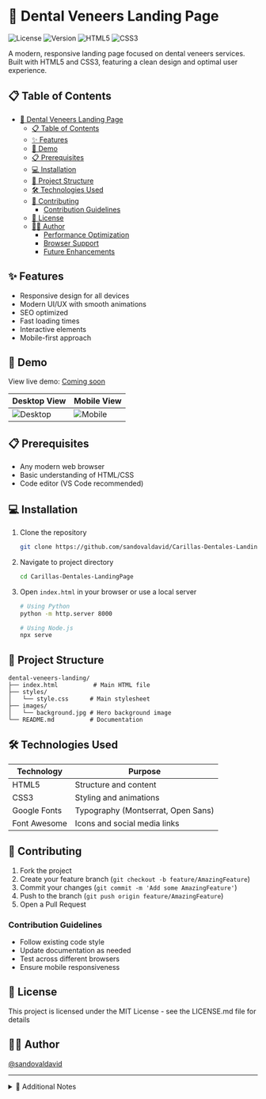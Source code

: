 # 🦷 Dental Veneers Landing Page

![License](https://img.shields.io/badge/license-MIT-blue.svg)
![Version](https://img.shields.io/badge/version-1.0.0-green.svg)
![HTML5](https://img.shields.io/badge/HTML5-E34F26?style=flat&logo=html5&logoColor=white)
![CSS3](https://img.shields.io/badge/CSS3-1572B6?style=flat&logo=css3&logoColor=white)

A modern, responsive landing page focused on dental veneers services. Built with HTML5 and CSS3, featuring a clean design and optimal user experience.

## 📋 Table of Contents

- [🦷 Dental Veneers Landing Page](#-dental-veneers-landing-page)
  - [📋 Table of Contents](#-table-of-contents)
  - [✨ Features](#-features)
  - [🚀 Demo](#-demo)
  - [📋 Prerequisites](#-prerequisites)
  - [💻 Installation](#-installation)
  - [📁 Project Structure](#-project-structure)
  - [🛠 Technologies Used](#-technologies-used)
  - [🤝 Contributing](#-contributing)
    - [Contribution Guidelines](#contribution-guidelines)
  - [📄 License](#-license)
  - [👩‍💻 Author](#-author)
    - [Performance Optimization](#performance-optimization)
    - [Browser Support](#browser-support)
    - [Future Enhancements](#future-enhancements)

## ✨ Features

- Responsive design for all devices
- Modern UI/UX with smooth animations
- SEO optimized
- Fast loading times
- Interactive elements
- Mobile-first approach

## 🚀 Demo

View live demo: [Coming soon](carillas-dentales.devprojects.tech)

| Desktop View | Mobile View |
|-------------|-------------|
| ![Desktop](https://via.placeholder.com/300x200?text=Desktop+View) | ![Mobile](https://via.placeholder.com/150x300?text=Mobile+View) |

## 📋 Prerequisites

- Any modern web browser
- Basic understanding of HTML/CSS
- Code editor (VS Code recommended)

## 💻 Installation

1. Clone the repository

    ```bash
    git clone https://github.com/sandovaldavid/Carillas-Dentales-LandingPage.git
    ```

2. Navigate to project directory

    ```bash
    cd Carillas-Dentales-LandingPage
    ```

3. Open `index.html` in your browser or use a local server

    ```bash
    # Using Python
    python -m http.server 8000

    # Using Node.js
    npx serve
    ```

## 📁 Project Structure

``` notes
dental-veneers-landing/
├── index.html          # Main HTML file
├── styles/
│   └── style.css      # Main stylesheet
├── images/
│   └── background.jpg # Hero background image
└── README.md          # Documentation
```

## 🛠 Technologies Used

| Technology | Purpose |
|------------|---------|
| HTML5 | Structure and content |
| CSS3 | Styling and animations |
| Google Fonts | Typography (Montserrat, Open Sans) |
| Font Awesome | Icons and social media links |

## 🤝 Contributing

1. Fork the project
2. Create your feature branch (`git checkout -b feature/AmazingFeature`)
3. Commit your changes (`git commit -m 'Add some AmazingFeature'`)
4. Push to the branch (`git push origin feature/AmazingFeature`)
5. Open a Pull Request

### Contribution Guidelines

- Follow existing code style
- Update documentation as needed
- Test across different browsers
- Ensure mobile responsiveness

## 📄 License

This project is licensed under the MIT License - see the LICENSE.md file for details

## 👩‍💻 Author

<a href="https://github.com/sandovaldavid">@sandovaldavid</a>

---

<details>
<summary>📌 Additional Notes</summary>

### Performance Optimization

- Optimize images before uploading
- Minimize CSS
- Use appropriate image formats
- Enable browser caching

### Browser Support

- Chrome (latest)
- Firefox (latest)
- Safari (latest)
- Edge (latest)

### Future Enhancements

- [ ] Add contact form functionality
- [ ] Implement appointment scheduling system
- [ ] Add multi-language support
- [ ] Integrate with CMS

</details>
